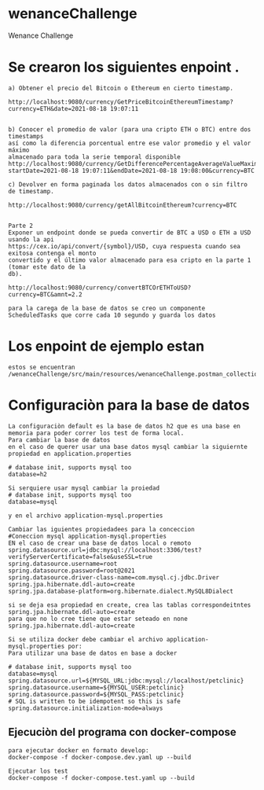# wenanceChallenge
Wenance Challenge


# Se crearon los siguientes enpoint .

    a) Obtener el precio del Bitcoin o Ethereum en cierto timestamp.
    
    http://localhost:9080/currency/GetPriceBitcoinEthereumTimestamp?currency=ETH&date=2021-08-18 19:07:11
    
    
    b) Conocer el promedio de valor (para una cripto ETH o BTC) entre dos timestamps
    así como la diferencia porcentual entre ese valor promedio y el valor máximo
    almacenado para toda la serie temporal disponible
    http://localhost:9080/currency/GetDifferencePercentageAverageValueMaximum?startDate=2021-08-18 19:07:11&endDate=2021-08-18 19:08:00&currency=BTC

    c) Devolver en forma paginada los datos almacenados con o sin filtro de timestamp.
    
    http://localhost:9080/currency/getAllBitcoinEthereum?currency=BTC


    Parte 2
    Exponer un endpoint donde se pueda convertir de BTC a USD o ETH a USD usando la api
    https://cex.io/api/convert/{symbol}/USD, cuya respuesta cuando sea exitosa contenga el monto
    convertido y el último valor almacenado para esa cripto en la parte 1 (tomar este dato de la
    db).

    http://localhost:9080/currency/convertBTCOrETHToUSD?currency=BTC&amnt=2.2

    para la carega de la base de datos se creo un componente ScheduledTasks que corre cada 10 segundo y guarda los datos

# Los enpoint de ejemplo estan
    estos se encuentran /wenanceChallenge/src/main/resources/wenanceChallenge.postman_collection.json

# Configuraciòn para la base de datos
    La configuraciòn default es la base de datos h2 que es una base en memoria para poder correr los test de forma local.
    Para cambiar la base de datos
    en el caso de querer usar una base datos mysql cambiar la siguiernte propiedad en application.properties
    
    # database init, supports mysql too
    database=h2
    
    Si serquiere usar mysql cambiar la proiedad     
    # database init, supports mysql too
    database=mysql

    y en el archivo application-mysql.properties

    Cambiar las iguientes propiedadees para la conceccion
    #Coneccion mysql application-mysql.properties
    EN el caso de crear una base de datos local o remoto
    spring.datasource.url=jdbc:mysql://localhost:3306/test?verifyServerCertificate=false&useSSL=true
    spring.datasource.username=root
    spring.datasource.password=root@2021
    spring.datasource.driver-class-name=com.mysql.cj.jdbc.Driver
    spring.jpa.hibernate.ddl-auto=create
    spring.jpa.database-platform=org.hibernate.dialect.MySQL8Dialect

    si se deja esa propiedad en create, crea las tablas correspondeitntes
    spring.jpa.hibernate.ddl-auto=create
    para que no lo cree tiene que estar seteado en none
    spring.jpa.hibernate.ddl-auto=create

    Si se utiliza docker debe cambiar el archivo application-mysql.properties por:
    Para utilizar una base de datos en base a docker
    
    # database init, supports mysql too
    database=mysql
    spring.datasource.url=${MYSQL_URL:jdbc:mysql://localhost/petclinic}
    spring.datasource.username=${MYSQL_USER:petclinic}
    spring.datasource.password=${MYSQL_PASS:petclinic}
    # SQL is written to be idempotent so this is safe
    spring.datasource.initialization-mode=always

## Ejecuciòn del programa con docker-compose
    
    para ejecutar docker en formato develop:
    docker-compose -f docker-compose.dev.yaml up --build
    
    Ejecutar los test
    docker-compose -f docker-compose.test.yaml up --build
